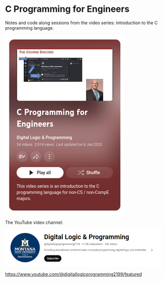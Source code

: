# C Programming for Engineers

Notes and code along sessions from the video series: introduction to the C programming language.

![Alt text](<Screenshot from 2023-12-18 09-51-32-1.png>)

The YouTube video channel:

![Alt text](<Screenshot from 2023-12-18 09-50-02-1.png>)

https://www.youtube.com/@digitallogicprogramming2199/featured

